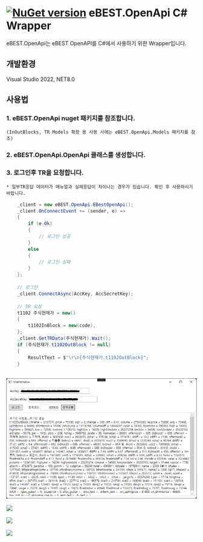 # [![NuGet version](https://badge.fury.io/nu/eBEST.OpenApi.png)](https://badge.fury.io/nu/eBEST.OpenApi) eBEST.OpenApi C# Wrapper

eBEST.OpenApi는 eBEST OpenAPI를 C#에서 사용하기 위한 Wrapper입니다.

## 개발환경
Visual Studio 2022, NET8.0

## 사용법

### 1. eBEST.OpenApi nuget 패키지를 참조합니다.
	(InOutBlocks, TR Models 확장 용 사용 시에는 eBEST.OpenApi.Models 패키지를 참조)
### 2. eBEST.OpenApi.OpenApi 클래스를 생성합니다.
### 3. 로그인후 TR을 요청합니다.

	* 일부TR응답 데이터가 매뉴얼과 실제응답이 차이나는 경우가 있습니다. 확인 후 사용하시기 바랍니다.

```csharp
	_client = new eBEST.OpenApi.EBestOpenApi();
	_client.OnConnectEvent += (sender, e) =>
	{
		if (e.Ok)
		{
			// 로그인 성공
		}
		else
		{
			// 로그인 실패
		}
	};

	// 로그인
	_client.ConnectAsync(AccKey, AccSecretKey);

	// TR 요청
	t1102 주식현재가 = new()
	{
		t1102InBlock = new(code),
	};
	_client.GetTRData(주식현재가).Wait();
	if (주식현재가.t1102OutBlock != null)
	{
		ResultText = $"\r\n{주식현재가.t1102OutBlock}";
	}
	
```

![](./Samples/img/run-001.png)

![](./Samples/img/run-002.png)

![](./Samples/img/run-003.png)

![](./Samples/img/run-004.png)
